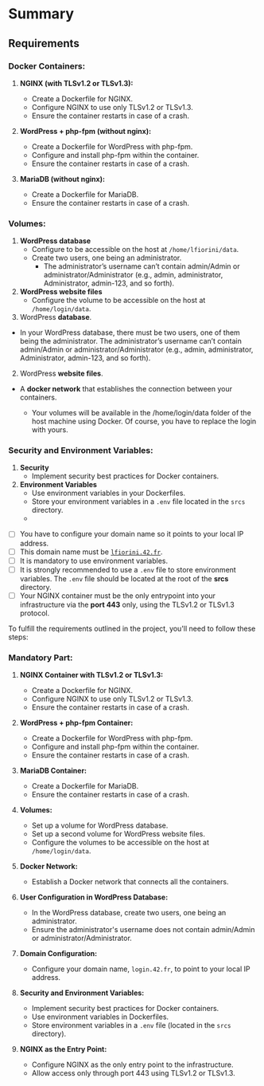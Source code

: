 
# Summary

## Requirements

### **Docker Containers:**
1. **NGINX (with TLSv1.2 or TLSv1.3):**
     - Create a Dockerfile for NGINX.
     - Configure NGINX to use only TLSv1.2 or TLSv1.3.
     - Ensure the container restarts in case of a crash.
   
2. **WordPress + php-fpm (without nginx):**
     - Create a Dockerfile for WordPress with php-fpm.
     - Configure and install php-fpm within the container.
     - Ensure the container restarts in case of a crash.
   
3. **MariaDB (without nginx):**
     - Create a Dockerfile for MariaDB.
     - Ensure the container restarts in case of a crash.
   
### **Volumes:**
1. **WordPress database**
   - Configure to be accessible on the host at `/home/lfiorini/data`.
   - Create two users, one being an administrator.
     - The administrator’s username can’t contain admin/Admin or administrator/Administrator (e.g., admin, administrator, Administrator, admin-123, and so forth).
2. **WordPress website files**
   - Configure the volume to be accessible on the host at `/home/login/data`.
  1. WordPress **database**.
  - In your WordPress database, there must be two users, one of them being the administrator. The administrator’s username can’t contain admin/Admin or administrator/Administrator (e.g., admin, administrator, Administrator, admin-123, and so forth).
  2. WordPress **website files**.
- A **docker network** that establishes the connection between your containers.

  - Your volumes will be available in the /home/login/data folder of the host machine using Docker. Of course, you have to replace the login with yours.

### **Security and Environment Variables:**
1. **Security**
   - Implement security best practices for Docker containers.
2. **Environment Variables**
   - Use environment variables in your Dockerfiles.
   - Store your environment variables in a `.env` file located in the `srcs` directory.
   - 






- [ ]  You have to configure your domain name so it points to your local IP address.
- [ ]  This domain name must be [`lfiorini.42.fr`](http://lfiorini.42.fr/).
- [ ]  It is mandatory to use environment variables.
- [ ]  It is strongly recommended to use a `.env` file to store environment variables. The `.env` file should be located at the root of the **srcs** directory.
- [ ]  Your NGINX container must be the only entrypoint into your infrastructure via the **port 443** only, using the TLSv1.2 or TLSv1.3 protocol.

To fulfill the requirements outlined in the project, you'll need to follow these steps:

### Mandatory Part:

1. **NGINX Container with TLSv1.2 or TLSv1.3:**
   - Create a Dockerfile for NGINX.
   - Configure NGINX to use only TLSv1.2 or TLSv1.3.
   - Ensure the container restarts in case of a crash.
   
2. **WordPress + php-fpm Container:**
   - Create a Dockerfile for WordPress with php-fpm.
   - Configure and install php-fpm within the container.
   - Ensure the container restarts in case of a crash.
   
3. **MariaDB Container:**
   - Create a Dockerfile for MariaDB.
   - Ensure the container restarts in case of a crash.
   
4. **Volumes:**
   - Set up a volume for WordPress database.
   - Set up a second volume for WordPress website files.
   - Configure the volumes to be accessible on the host at `/home/login/data`.

5. **Docker Network:**
   - Establish a Docker network that connects all the containers.

6. **User Configuration in WordPress Database:**
   - In the WordPress database, create two users, one being an administrator.
   - Ensure the administrator's username does not contain admin/Admin or administrator/Administrator.

7. **Domain Configuration:**
   - Configure your domain name, `login.42.fr`, to point to your local IP address.

8. **Security and Environment Variables:**
   - Implement security best practices for Docker containers.
   - Use environment variables in Dockerfiles.
   - Store environment variables in a `.env` file (located in the `srcs` directory).

9. **NGINX as the Entry Point:**
   - Configure NGINX as the only entry point to the infrastructure.
   - Allow access only through port 443 using TLSv1.2 or TLSv1.3.
